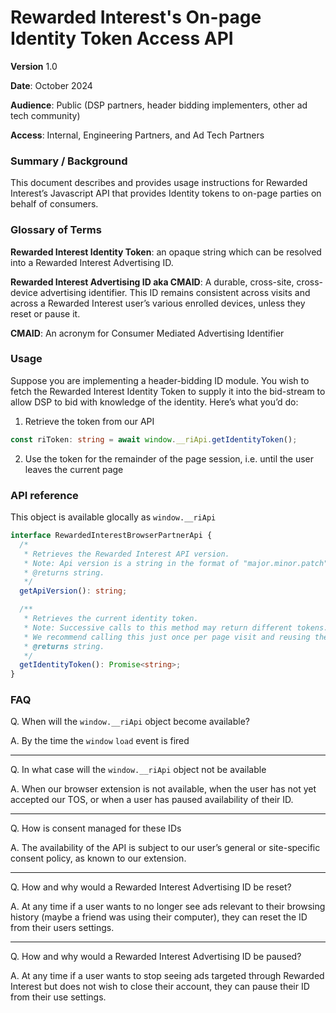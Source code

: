 # Rewarded Interest's On-page Identity Token Access API

**Version** 1.0

**Date**: October 2024

**Audience**: Public (DSP partners, header bidding implementers, other ad tech community)

**Access**: Internal, Engineering Partners, and Ad Tech Partners

### Summary / Background

This document describes and provides usage instructions for Rewarded Interest’s Javascript API that provides Identity tokens to on-page parties on behalf of consumers.

### Glossary of Terms

**Rewarded Interest Identity Token**: an opaque string which can be resolved into a Rewarded Interest Advertising ID.

**Rewarded Interest Advertising ID aka CMAID**: A durable, cross-site, cross-device advertising identifier. This ID remains consistent across visits and across a Rewarded Interest user’s various enrolled devices, unless they reset or pause it.

**CMAID**: An acronym for Consumer Mediated Advertising Identifier

### Usage

Suppose you are implementing a header-bidding ID module. You wish to fetch the Rewarded Interest Identity Token to supply it into the bid-stream to allow DSP to bid with knowledge of the identity. Here’s what you’d do:

1. Retrieve the token from our API

```typescript
const riToken: string = await window.__riApi.getIdentityToken();
```

2. Use the token for the remainder of the page session, i.e. until the user leaves the current page

### API reference

This object is available glocally as `window.__riApi`

```typescript
interface RewardedInterestBrowserPartnerApi {
  /*
   * Retrieves the Rewarded Interest API version.
   * Note: Api version is a string in the format of "major.minor.patch".
   * @returns string.
   */
  getApiVersion(): string;

  /**
   * Retrieves the current identity token.
   * Note: Successive calls to this method may return different tokens.
   * We recommend calling this just once per page visit and reusing the value over time while the visitor remains on the page.
   * @returns string.
   */
  getIdentityToken(): Promise<string>;
}
```

### FAQ

Q. When will the `window.__riApi` object become available?

A. By the time the `window` `load` event is fired

---

Q. In what case will the `window.__riApi` object not be available

A. When our browser extension is not available, when the user has not yet accepted our TOS, or when a user has paused availability of their ID.

---

Q. How is consent managed for these IDs

A. The availability of the API is subject to our user’s general or site-specific consent policy, as known to our extension.

---

Q. How and why would a Rewarded Interest Advertising ID be reset?

A. At any time if a user wants to no longer see ads relevant to their browsing history (maybe a friend was using their computer), they can reset the ID from their users settings.

---

Q. How and why would a Rewarded Interest Advertising ID be paused?

A. At any time if a user wants to stop seeing ads targeted through Rewarded Interest but does not wish to close their account, they can pause their ID from their use settings.
